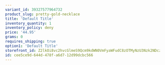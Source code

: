 ```yaml
---
variant_id: 39327577964732
product_slug: pretty-gold-necklace
title: 'Default Title'
inventory_quantity: 1
inventory_policy: deny
price: '44.95'
grams: 0
requires_shipping: true
option1: 'Default Title'
storefront_id: Z2lkOi8vc2hvcGlmeS9Qcm9kdWN0VmFyaWFudC8zOTMyNzU3Nzk2NDczMg==
id: cee5ce9d-644d-478f-a6d7-12d99dcbc566
---
```

